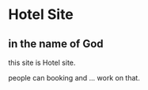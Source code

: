 # Hotel Site
## in the name of God

this site is Hotel site.

people can booking and ... work on that.